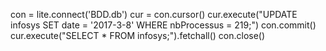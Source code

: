 con = lite.connect('BDD.db')
cur = con.cursor()
cur.execute("UPDATE infosys SET date = '2017-3-8' WHERE nbProcessus = 219;")
con.commit()
cur.execute("SELECT * FROM infosys;").fetchall()
con.close()
